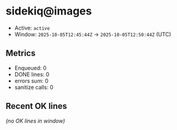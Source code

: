 # sidekiq@images

- Active: `active`
- Window: `2025-10-05T12:45:44Z` → `2025-10-05T12:50:44Z` (UTC)

## Metrics
- Enqueued: 0
- DONE lines: 0
- errors sum: 0
- sanitize calls: 0

## Recent OK lines
_(no OK lines in window)_
